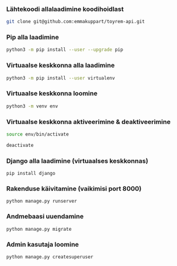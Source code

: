 ### Lähtekoodi allalaadimine koodihoidlast  

```bash
git clone git@github.com:emmakuppart/toyrem-api.git
```

### Pip alla laadimine

```bash
python3 -m pip install --user --upgrade pip
```

### Virtuaalse keskkonna alla laadimine

```bash
python3 -m pip install --user virtualenv
```

### Virtuaalse keskkonna loomine

```bash
python3 -m venv env
```

### Virtuaalse keskkonna aktiveerimine & deaktiveerimine

```bash
source env/bin/activate
```

```bash
deactivate
```

### Django alla laadimine (virtuaalses keskkonnas)

```
pip install django
```

### Rakenduse käivitamine (vaikimisi port 8000)

```
python manage.py runserver
```

### Andmebaasi uuendamine

```
python manage.py migrate
```

### Admin kasutaja loomine

```
python manage.py createsuperuser
```
